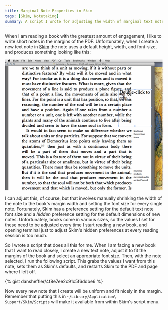 ```yaml
---
title: Marginal Note Properties in Skim
tags: [Skim, Notetaking]
summary: A script I wrote for adjusting the width of marginal text notes in Skim.
---
```


When I am reading a book with the greatest amount of engagement, I
like to write short notes in the margins of the PDF.
Unfortunately, when I create a new text note in [Skim] the note
uses a default height, width, and font-size, and produces something
looking like this:

[Skim]: http://skim-app.sourceforge.net

![New text note in Skim with default settings](/images/Screen2014-07-041.png)

I can adjust this, of course, but that involves manually shrinking
the width of the note to the book's margin width and setting the
font size for every single note.  Fortunately, Skim has a
preference setting for the default text note font size and a
*hidden* preference setting for the default dimensions of new
notes.  Unfortunately, books come in various sizes, so the values I
set for these need to be adjusted every time I start reading a new
book, and opening terminal just to adjust Skim's hidden preferences
at every reading session is too much.

So I wrote a script that does all this for me.  When I am facing a
new book that I want to read closely, I create a new text note,
adjust it to fit the margins of the book and select an appropriate
font size.  Then, with the note selected, I run the following
script.  This grabs the values I want from this note, sets them as
Skim's defaults, and restarts Skim to the PDF and page where I left
off.

{% gist dansheffler/4f8e7ee2c91c5f6ddbe6 %}

Now every new note that I create will be uniform and fit nicely in
the margin.  Remember that putting this in `~/Library/Application\
Support/Skim/Scripts` will make it available from within Skim's
script menu.

